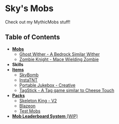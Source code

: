 # Sky's Mobs
Check out my MythicMobs stuff!

## Table of Contents
- [**Mobs**](https://github.com/SkyKiller6363/Skys-Mobs/tree/main/Mobs)
  - [Ghost Wither - A Bedrock Similar Wither](https://github.com/SkyKiller6363/Skys-Mobs/blob/main/Mobs/GhostWither_Mob.yml)
  - [Zombie Knight - Mace Wielding Zombie](https://github.com/SkyKiller6363/Skys-Mobs/blob/main/Mobs/ZombieKnight_Mace.yml)
- **Skills**
- [**Items**](https://github.com/SkyKiller6363/Skys-Mobs/tree/main/Items)
  - [SkyBomb](https://github.com/SkyKiller6363/Skys-Mobs/blob/main/Items/SkyBomb.yml)
  - [InstaTNT](https://github.com/SkyKiller6363/Skys-Mobs/tree/main/Items/InstaTNT)
  - [Portable Jukebox - Creative](https://github.com/SkyKiller6363/Skys-Mobs/blob/main/Items/Portable_Jukebox.yml)
  - [TagStick - A Tag game similar to Cheese Touch](https://github.com/SkyKiller6363/Skys-Mobs/tree/main/Packs/TagStick)
- [**Packs**](https://github.com/SkyKiller6363/Skys-Mobs/tree/main/Packs)
  - [Skeleton King - V2](https://github.com/SkyKiller6363/Skys-Mobs/tree/main/Packs/SkeletonKingV2)
  - [Blazeon](https://github.com/SkyKiller6363/Skys-Mobs/tree/main/Packs/Blazeon)
  - [Test Mobs](https://github.com/SkyKiller6363/Skys-Mobs/tree/main/Packs/TestMobs)
- [**Mob Leaderboard System** (WIP)]()
  
